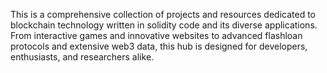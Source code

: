 This  is a comprehensive collection of projects and resources dedicated to blockchain technology written in solidity code and its diverse applications. From interactive games and innovative websites to advanced flashloan protocols and extensive web3 data, this hub is designed for developers, enthusiasts, and researchers alike.
